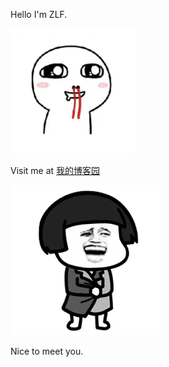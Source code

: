 Hello I'm ZLF.

<img src="src/Pictures/me.jpg" width = "200px" />

Visit me at [我的博客园](https://www.cnblogs.com/funnychip796/)

![avatar1](src/Pictures/init.gif)

Nice to meet you.
<!--   ![avatar2](src/Pictures/me.jpg)   -->